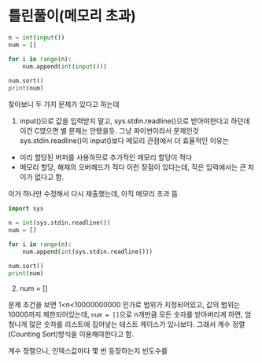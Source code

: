 # 틀린풀이(메모리 초과)

```python
n = int(input())
num = []

for i in range(n):
    num.append(int(input()))
    
num.sort()
print(num)
```

찾아보니 두 가지 문제가 있다고 하는데


1. input()으로 값을 입력받지 말고, sys.stdin.readline()으로 받아야한다고 하던데 이건 C였으면 별 문제는 안됐을듯. 그냥 파이썬이라서 문제인것
sys.stdin.readline()이 input()보다 메모리 관점에서 더 효율적인 이유는
- 미리 할당된 버퍼를 사용하므로 추가적인 메모리 할당이 적다
- 메모리 할당, 해제의 오버헤드가 적다
이런 장점이 있다는데, 작은 입력에서는 큰 차이가 없다고 함.

이거 하나만 수정해서 다시 제출했는데, 아직 메모리 초과 뜸
```python
import sys

n = int(sys.stdin.readline())
num = []

for i in range(n):
    num.append(int(sys.stdin.readline()))
    
num.sort()
print(num)
```

2. num = []
  
문제 조건을 보면 1<n<10000000000 인가로 범위가 지정되어있고, 값의 범위는 10000까지 제한되어있는데, `num = []`으로 n개만큼 모든 숫자를 받아버리게 하면, 엄청나게 많은 숫자를 
리스트에 집어넣는 테스트 케이스가 있나보다. 그래서 계수 정렬(Counting Sort)방식을 이용해야한다고 함.

계수 정렬으니, 인덱스값마다 몇 번 등장하는지 빈도수를 


